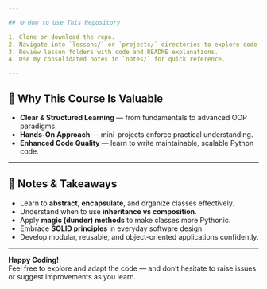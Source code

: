 ```yaml
---

## ⚙️ How to Use This Repository

1. Clone or download the repo.
2. Navigate into `lessons/` or `projects/` directories to explore code examples.
3. Review lesson folders with code and README explanations.
4. Use my consolidated notes in `notes/` for quick reference.

---
```


## 🚀 Why This Course Is Valuable

- **Clear & Structured Learning** — from fundamentals to advanced OOP paradigms.
- **Hands-On Approach** — mini-projects enforce practical understanding.
- **Enhanced Code Quality** — learn to write maintainable, scalable Python code.

---

## 📝 Notes & Takeaways

- Learn to **abstract**, **encapsulate**, and organize classes effectively.
- Understand when to use **inheritance vs composition**.
- Apply **magic (dunder) methods** to make classes more Pythonic.
- Embrace **SOLID principles** in everyday software design.
- Develop modular, reusable, and object-oriented applications confidently.

---

**Happy Coding!**  
Feel free to explore and adapt the code — and don’t hesitate to raise issues or suggest improvements as you learn.
